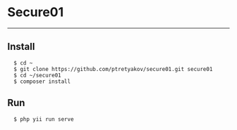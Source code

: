 # Secure01
---

## Install
```
  $ cd ~
  $ git clone https://github.com/ptretyakov/secure01.git secure01
  $ cd ~/secure01
  $ composer install
```

## Run
```
  $ php yii run serve
```

